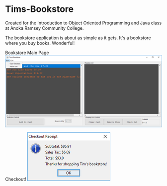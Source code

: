 # Tims-Bookstore

Created for the Introduction to Object Oriented Programming and Java class at Anoka Ramsey Community College.

The bookstore application is about as simple as it gets. It's a bookstore where you buy books. Wonderful!

Bookstore Main Page
![EEPROM Main Form](/Git_Images/Bookstore_Main.png?raw=true "EEPROM Main Form")

Checkout!
![EEPROM Main Form](/Git_Images/Bookstore_Checkout.png?raw=true "EEPROM Main Form")
